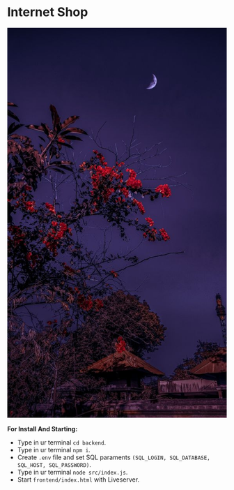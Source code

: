 # Internet Shop

<div align = "center"><img src = "./frontend/assets/img/1aed27558f343f06c5e4ac09d9f809ae.jpg"></div>

**For Install And Starting:**
 * Type in ur terminal `cd backend`.
 * Type in ur terminal `npm i`.
 * Create `.env` file and set SQL paraments `(SQL_LOGIN, SQL_DATABASE, SQL_HOST, SQL_PASSWORD)`.
 * Type in ur terminal `node src/index.js`.
 * Start `frontend/index.html` with Liveserver.